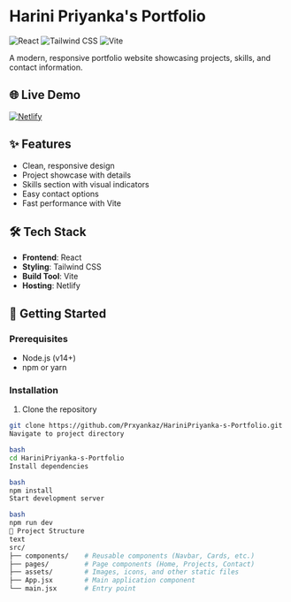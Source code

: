 # Harini Priyanka's Portfolio

![React](https://img.shields.io/badge/React-20232A?style=for-the-badge&logo=react&logoColor=61DAFB)
![Tailwind CSS](https://img.shields.io/badge/Tailwind_CSS-38B2AC?style=for-the-badge&logo=tailwind-css&logoColor=white)
![Vite](https://img.shields.io/badge/Vite-B73BFE?style=for-the-badge&logo=vite&logoColor=FFD62E)

A modern, responsive portfolio website showcasing projects, skills, and contact information.

## 🌐 Live Demo

[![Netlify](https://img.shields.io/badge/View_Live-00C7B7?style=for-the-badge&logo=netlify&logoColor=white)](https://harinipriyanka.netlify.app)

## ✨ Features

- Clean, responsive design
- Project showcase with details
- Skills section with visual indicators
- Easy contact options
- Fast performance with Vite

## 🛠️ Tech Stack

- **Frontend**: React
- **Styling**: Tailwind CSS
- **Build Tool**: Vite
- **Hosting**: Netlify

## 🚀 Getting Started

### Prerequisites
- Node.js (v14+)
- npm or yarn

### Installation

1. Clone the repository
```bash
git clone https://github.com/Prxyankaz/HariniPriyanka-s-Portfolio.git
Navigate to project directory

bash
cd HariniPriyanka-s-Portfolio
Install dependencies

bash
npm install
Start development server

bash
npm run dev
📂 Project Structure
text
src/
├── components/    # Reusable components (Navbar, Cards, etc.)
├── pages/         # Page components (Home, Projects, Contact)
├── assets/        # Images, icons, and other static files
├── App.jsx        # Main application component
└── main.jsx       # Entry point
